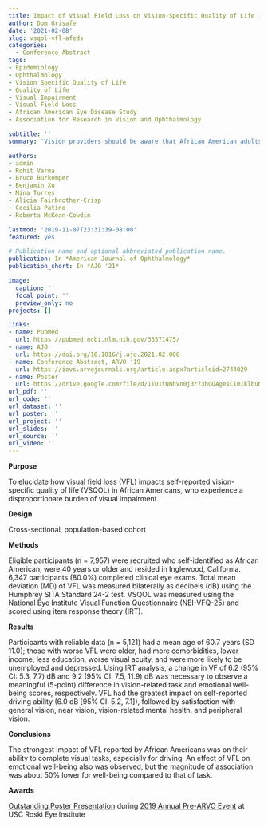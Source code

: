 ```yaml
---
title: Impact of Visual Field Loss on Vision-Specific Quality of Life in African Americans: The African American Eye Disease Study
author: Dom Grisafe
date: '2021-02-08'
slug: vsqol-vfl-afeds
categories:
  - Conference Abstract
tags:
- Epidemiology
- Ophthalmology
- Vision Specific Quality of Life
- Quality of Life
- Visual Impairment
- Visual Field Loss
- African American Eye Disease Study
- Association for Research in Vision and Ophthalmology

subtitle: ''
summary: 'Vision providers should be aware that African American adults with visual field loss greater than 8 dB of mean deviation in the better-seeing eye may have difficulty completing daily tasks; those with greater than 9 dB may have lower social and emotional well-being. Driving difficulties may arise even earlier at 5 dB of VFL.'

authors:
- admin
- Rohit Varma
- Bruce Burkemper
- Benjamin Xu
- Mina Torres
- Alicia Fairbrother-Crisp
- Cecilia Patino
- Roberta McKean-Cowdin

lastmod: '2019-11-07T23:31:39-08:00'
featured: yes

# Publication name and optional abbreviated publication name.
publication: In *American Journal of Ophthalmology*
publication_short: In *AJO '21*

image:
  caption: ''
  focal_point: ''
  preview_only: no
projects: []

links:
- name: PubMed
  url: https://pubmed.ncbi.nlm.nih.gov/33571475/
- name: AJO
  url: https://doi.org/10.1016/j.ajo.2021.02.008
- name: Conference Abstract, ARVO '19
  url: https://iovs.arvojournals.org/article.aspx?articleid=2744029
- name: Poster
  url: https://drive.google.com/file/d/1TO1tQNhVn0j3r73hGQAge1CIm1klbuN9/view?usp=sharing
url_pdf: ''
url_code: ''
url_dataset: ''
url_poster: ''
url_project: ''
url_slides: ''
url_source: ''
url_video: ''
---
```


**Purpose**  

To elucidate how visual field loss (VFL) impacts self-reported vision-specific quality of life (VSQOL) in African Americans, who experience a disproportionate burden of visual impairment.

**Design**  

Cross-sectional, population-based cohort


**Methods**  

Eligible participants (n = 7,957) were recruited who self-identified as African American, were 40 years or older and resided in Inglewood, California. 6,347 participants (80.0%) completed clinical eye exams. Total mean deviation (MD) of VFL was measured bilaterally as decibels (dB) using the Humphrey SITA Standard 24-2 test. VSQOL was measured using the National Eye Institute Visual Function Questionnaire (NEI-VFQ-25) and scored using item response theory (IRT).

**Results**  

Participants with reliable data (n = 5,121) had a mean age of 60.7 years (SD 11.0); those with worse VFL were older, had more comorbidities, lower income, less education, worse visual acuity, and were more likely to be unemployed and depressed. Using IRT analysis, a change in VF of 6.2 (95% CI: 5.3, 7.7) dB and 9.2 (95% CI: 7.5, 11.9) dB was necessary to observe a meaningful (5-point) difference in vision-related task and emotional well-being scores, respectively. VFL had the greatest impact on self-reported driving ability (6.0 dB [95% CI: 5.2, 7.1]), followed by satisfaction with general vision, near vision, vision-related mental health, and peripheral vision.

**Conclusions**  

The strongest impact of VFL reported by African Americans was on their ability to complete visual tasks, especially for driving. An effect of VFL on emotional well-being also was observed, but the magnitude of association was about 50% lower for well-being compared to that of task.


**Awards**

[Outstanding Poster Presentation](https://drive.google.com/file/d/1dY2b-Ua3eDwUnfRggsv5a2OSSY65SKfL/view) during [2019 Annual Pre-ARVO Event](https://www.facebook.com/uscroskieye/posts/thank-you-to-our-incredible-university-of-southern-california-vision-science-res/1268504036632305/) at USC Roski Eye Institute
